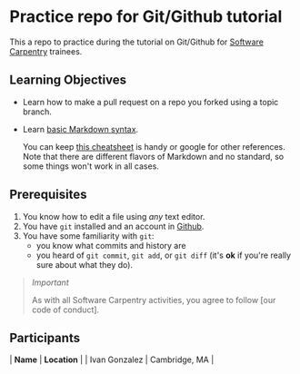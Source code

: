 # Practice repo for Git/Github tutorial

This a repo to practice during the tutorial on Git/Github for [Software
Carpentry](http://sofware-carpentry.org) trainees.

## Learning Objectives

- Learn how to make a pull request on a repo you forked using a topic branch.
- Learn [basic Markdown syntax][daring-fireball].

    You can keep [this cheatsheet][markdown-cheatsheet] is handy or google for
other references. Note that there are different flavors of Markdown and no
standard, so some things won't work in all cases.
 
## Prerequisites

1. You know how to edit a file using *any* text editor.
2. You have `git` installed and an account in [Github].
3. You have some familiarity with `git`:
    * you know what commits and history are
    * you heard of `git commit`, `git add`, or `git diff` (it's **ok** if you're
      really sure about what they do).

> *Important*
>
> As with all Software Carpentry activities, you agree to follow [our code of
> conduct].

## Participants

| **Name** | **Location** |
| Ivan Gonzalez | Cambridge, MA |

[daring-fireball]:http://daringfireball.net/projects/markdown/syntax
[markdown-cheatsheet]:https://github.com/adam-p/markdown-here/wiki/Markdown-Cheatsheet
[Github]:http://github.com
[code of conduct]:http://sofware-carpentry.org/conduct.html
